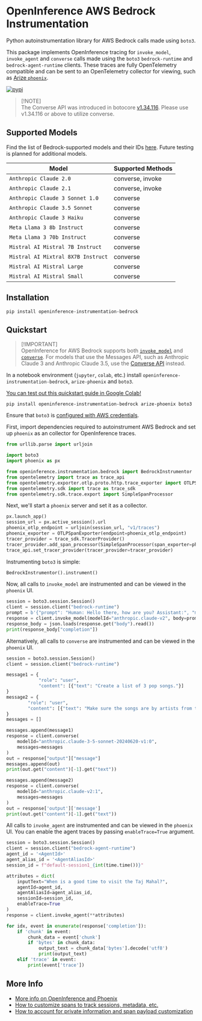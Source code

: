 # OpenInference AWS Bedrock Instrumentation

Python autoinstrumentation library for AWS Bedrock calls made using `boto3`.

This package implements OpenInference tracing for `invoke_model`, `invoke_agent` and `converse` calls made using the `boto3` `bedrock-runtime` and `bedrock-agent-runtime` clients. These traces are fully OpenTelemetry compatible and can be sent to an OpenTelemetry collector for viewing, such as [Arize `phoenix`](https://github.com/Arize-ai/phoenix).

[![pypi](https://badge.fury.io/py/openinference-instrumentation-bedrock.svg)](https://pypi.org/project/openinference-instrumentation-bedrock/)

> [!NOTE]\
> The Converse API was introduced in botocore [v1.34.116](https://github.com/boto/botocore/blob/develop/CHANGELOG.rst). Please use v1.34.116 or above to utilize converse.

## Supported Models

Find the list of Bedrock-supported models and their IDs [here](https://docs.aws.amazon.com/bedrock/latest/userguide/model-ids.html#model-ids-arns). Future testing is planned for additional models.

| Model                               | Supported Methods    |
| ----------------------------------- | -------------------- |
| `Anthropic Claude 2.0`              | converse, invoke     |
| `Anthropic Claude 2.1`              | converse, invoke     |
| `Anthropic Claude 3 Sonnet 1.0`     | converse             |
| `Anthropic Claude 3.5 Sonnet`       | converse             |
| `Anthropic Claude 3 Haiku`          | converse             |
| `Meta Llama 3 8b Instruct`          | converse             |
| `Meta Llama 3 70b Instruct`         | converse             |
| `Mistral AI Mistral 7B Instruct`    | converse             |
| `Mistral AI Mixtral 8X7B Instruct`  | converse             |
| `Mistral AI Mistral Large`          | converse             |
| `Mistral AI Mistral Small`          | converse             |

## Installation

```shell
pip install openinference-instrumentation-bedrock
```

## Quickstart

> [!IMPORTANT]\
> OpenInference for AWS Bedrock supports both [`invoke_model`](https://botocore.amazonaws.com/v1/documentation/api/latest/reference/services/bedrock-runtime/client/invoke_model.html#BedrockRuntime.Client.invoke_model) and [`converse`](https://boto3.amazonaws.com/v1/documentation/api/latest/reference/services/bedrock-runtime/client/converse.html#). For models that use the Messages API, such as Anthropic Claude 3 and Anthropic Claude 3.5, use the [Converse API](https://docs.aws.amazon.com/bedrock/latest/APIReference/API_runtime_Converse.html) instead.

In a notebook environment (`jupyter`, `colab`, etc.) install `openinference-instrumentation-bedrock`, `arize-phoenix` and `boto3`.

[You can test out this quickstart guide in Google Colab!](https://colab.research.google.com/github/Arize-ai/phoenix/blob/main/tutorials/integrations/bedrock_tracing_tutorial.ipynb)

```shell
pip install openinference-instrumentation-bedrock arize-phoenix boto3
```

Ensure that `boto3` is [configured with AWS credentials](https://boto3.amazonaws.com/v1/documentation/api/latest/guide/credentials.html).

First, import dependencies required to autoinstrument AWS Bedrock and set up `phoenix` as an collector for OpenInference traces.

```python
from urllib.parse import urljoin

import boto3
import phoenix as px

from openinference.instrumentation.bedrock import BedrockInstrumentor
from opentelemetry import trace as trace_api
from opentelemetry.exporter.otlp.proto.http.trace_exporter import OTLPSpanExporter
from opentelemetry.sdk import trace as trace_sdk
from opentelemetry.sdk.trace.export import SimpleSpanProcessor
```

Next, we'll start a `phoenix` server and set it as a collector.

```python
px.launch_app()
session_url = px.active_session().url
phoenix_otlp_endpoint = urljoin(session_url, "v1/traces")
phoenix_exporter = OTLPSpanExporter(endpoint=phoenix_otlp_endpoint)
tracer_provider = trace_sdk.TracerProvider()
tracer_provider.add_span_processor(SimpleSpanProcessor(span_exporter=phoenix_exporter))
trace_api.set_tracer_provider(tracer_provider=tracer_provider)
```

Instrumenting `boto3` is simple:

```python
BedrockInstrumentor().instrument()
```

Now, all calls to `invoke_model` are instrumented and can be viewed in the `phoenix` UI.

```python
session = boto3.session.Session()
client = session.client("bedrock-runtime")
prompt = b'{"prompt": "Human: Hello there, how are you? Assistant:", "max_tokens_to_sample": 1024}'
response = client.invoke_model(modelId="anthropic.claude-v2", body=prompt)
response_body = json.loads(response.get("body").read())
print(response_body["completion"])
```

Alternatively, all calls to `converse` are instrumented and can be viewed in the `phoenix` UI.

```python
session = boto3.session.Session()
client = session.client("bedrock-runtime")

message1 = {
            "role": "user",
            "content": [{"text": "Create a list of 3 pop songs."}]
}
message2 = {
        "role": "user",
        "content": [{"text": "Make sure the songs are by artists from the United Kingdom."}]
}
messages = []

messages.append(message1)
response = client.converse(
    modelId="anthropic.claude-3-5-sonnet-20240620-v1:0",
    messages=messages
)
out = response["output"]["message"]
messages.append(out)
print(out.get("content")[-1].get("text"))

messages.append(message2)
response = client.converse(
    modelId="anthropic.claude-v2:1",
    messages=messages
)
out = response['output']['message']
print(out.get("content")[-1].get("text"))
```
All calls to `invoke_agent` are instrumented and can be viewed in the `phoenix` UI. You can enable the agent traces by passing `enableTrace=True` argument.

```python
session = boto3.session.Session()
client = session.client("bedrock-agent-runtime")
agent_id = '<AgentId>'
agent_alias_id = '<AgentAliasId>'
session_id = f"default-session1_{int(time.time())}"

attributes = dict(
    inputText="When is a good time to visit the Taj Mahal?",
    agentId=agent_id,
    agentAliasId=agent_alias_id,
    sessionId=session_id,
    enableTrace=True
)
response = client.invoke_agent(**attributes)

for idx, event in enumerate(response['completion']):
    if 'chunk' in event:
        chunk_data = event['chunk']
        if 'bytes' in chunk_data:
            output_text = chunk_data['bytes'].decode('utf8')
            print(output_text)
    elif 'trace' in event:
        print(event['trace'])
```

## More Info

* [More info on OpenInference and Phoenix](https://docs.arize.com/phoenix)
* [How to customize spans to track sessions, metadata, etc.](https://github.com/Arize-ai/openinference/tree/main/python/openinference-instrumentation#customizing-spans)
* [How to account for private information and span payload customization](https://github.com/Arize-ai/openinference/tree/main/python/openinference-instrumentation#tracing-configuration)